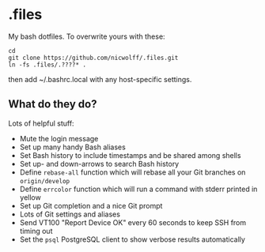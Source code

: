 # .files
My bash dotfiles. To overwrite yours with these:

    cd
    git clone https://github.com/nicwolff/.files.git
    ln -fs .files/.????* .

then add ~/.bashrc.local with any host-specific settings.

## What do they do?

Lots of helpful stuff:

* Mute the login message
* Set up many handy Bash aliases
* Set Bash history to include timestamps and be shared among shells
* Set up- and down-arrows to search Bash history
* Define `rebase-all` function which will rebase all your Git branches on `origin/develop`
* Define `errcolor` function which will run a command with stderr printed in yellow
* Set up Git completion and a nice Git prompt
* Lots of Git settings and aliases
* Send VT100 "Report Device OK" every 60 seconds to keep SSH from timing out
* Set the `psql` PostgreSQL client to show verbose results automatically
